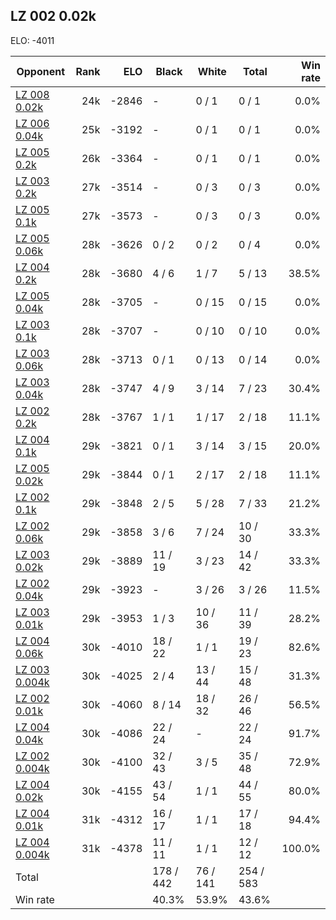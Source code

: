 ## LZ 002 0.02k ##

ELO: -4011

Opponent | Rank | ELO | Black | White | Total | Win rate
---------|-----:|----:|-------|-------|-------|-------:
[LZ 008 0.02k](LZ%20008%200.02k.md) | 24k | -2846 | - | 0 / 1 | 0 / 1 | 0.0%
[LZ 006 0.04k](LZ%20006%200.04k.md) | 25k | -3192 | - | 0 / 1 | 0 / 1 | 0.0%
[LZ 005 0.2k](LZ%20005%200.2k.md) | 26k | -3364 | - | 0 / 1 | 0 / 1 | 0.0%
[LZ 003 0.2k](LZ%20003%200.2k.md) | 27k | -3514 | - | 0 / 3 | 0 / 3 | 0.0%
[LZ 005 0.1k](LZ%20005%200.1k.md) | 27k | -3573 | - | 0 / 3 | 0 / 3 | 0.0%
[LZ 005 0.06k](LZ%20005%200.06k.md) | 28k | -3626 | 0 / 2 | 0 / 2 | 0 / 4 | 0.0%
[LZ 004 0.2k](LZ%20004%200.2k.md) | 28k | -3680 | 4 / 6 | 1 / 7 | 5 / 13 | 38.5%
[LZ 005 0.04k](LZ%20005%200.04k.md) | 28k | -3705 | - | 0 / 15 | 0 / 15 | 0.0%
[LZ 003 0.1k](LZ%20003%200.1k.md) | 28k | -3707 | - | 0 / 10 | 0 / 10 | 0.0%
[LZ 003 0.06k](LZ%20003%200.06k.md) | 28k | -3713 | 0 / 1 | 0 / 13 | 0 / 14 | 0.0%
[LZ 003 0.04k](LZ%20003%200.04k.md) | 28k | -3747 | 4 / 9 | 3 / 14 | 7 / 23 | 30.4%
[LZ 002 0.2k](LZ%20002%200.2k.md) | 28k | -3767 | 1 / 1 | 1 / 17 | 2 / 18 | 11.1%
[LZ 004 0.1k](LZ%20004%200.1k.md) | 29k | -3821 | 0 / 1 | 3 / 14 | 3 / 15 | 20.0%
[LZ 005 0.02k](LZ%20005%200.02k.md) | 29k | -3844 | 0 / 1 | 2 / 17 | 2 / 18 | 11.1%
[LZ 002 0.1k](LZ%20002%200.1k.md) | 29k | -3848 | 2 / 5 | 5 / 28 | 7 / 33 | 21.2%
[LZ 002 0.06k](LZ%20002%200.06k.md) | 29k | -3858 | 3 / 6 | 7 / 24 | 10 / 30 | 33.3%
[LZ 003 0.02k](LZ%20003%200.02k.md) | 29k | -3889 | 11 / 19 | 3 / 23 | 14 / 42 | 33.3%
[LZ 002 0.04k](LZ%20002%200.04k.md) | 29k | -3923 | - | 3 / 26 | 3 / 26 | 11.5%
[LZ 003 0.01k](LZ%20003%200.01k.md) | 29k | -3953 | 1 / 3 | 10 / 36 | 11 / 39 | 28.2%
[LZ 004 0.06k](LZ%20004%200.06k.md) | 30k | -4010 | 18 / 22 | 1 / 1 | 19 / 23 | 82.6%
[LZ 003 0.004k](LZ%20003%200.004k.md) | 30k | -4025 | 2 / 4 | 13 / 44 | 15 / 48 | 31.3%
[LZ 002 0.01k](LZ%20002%200.01k.md) | 30k | -4060 | 8 / 14 | 18 / 32 | 26 / 46 | 56.5%
[LZ 004 0.04k](LZ%20004%200.04k.md) | 30k | -4086 | 22 / 24 | - | 22 / 24 | 91.7%
[LZ 002 0.004k](LZ%20002%200.004k.md) | 30k | -4100 | 32 / 43 | 3 / 5 | 35 / 48 | 72.9%
[LZ 004 0.02k](LZ%20004%200.02k.md) | 30k | -4155 | 43 / 54 | 1 / 1 | 44 / 55 | 80.0%
[LZ 004 0.01k](LZ%20004%200.01k.md) | 31k | -4312 | 16 / 17 | 1 / 1 | 17 / 18 | 94.4%
[LZ 004 0.004k](LZ%20004%200.004k.md) | 31k | -4378 | 11 / 11 | 1 / 1 | 12 / 12 | 100.0%
Total | | | 178 / 442 | 76 / 141 | 254 / 583 | 
Win rate| | | 40.3% | 53.9% | 43.6% | 
